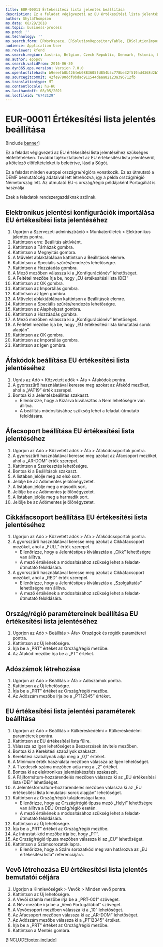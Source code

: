 ```yaml
---
title: EUR-00011 Értékesítési lista jelentés beállítása
description: Ez a feladat végigvezeti az EU értékesítési lista jelentéséhez szükséges előfeltételeken.
author: ShylaThompson
ms.date: 08/29/2018
ms.topic: business-process
ms.prod: ''
ms.technology: ''
ms.search.form: ERWorkspace, ERSolutionRepositoryTable, ERSolutionImport, SysQueryForm, SysQueryFieldLookUp,  TaxTable, TaxGroup, TaxItemGroup, TaxCountryRegionParameters, TaxVATNumTable, IntrastatParameters, CustTable, DirPartyQuickCreateForm
audience: Application User
ms.reviewer: kfend
ms.search.region: Austria, Belgium, Czech Republic, Denmark, Estonia, Finland, France, Germany, Hungary, Ireland, Italy, Latvia, Lithuania, Netherlands, Poland, Spain, Sweden, United Kingdom
ms.author: epopov
ms.search.validFrom: 2016-06-30
ms.dyn365.ops.version: Version 7.0.0
ms.openlocfilehash: b9eeefb0b4264eb0883605fd854b5c778be32f519ad4368d2b7f8513f137f48d
ms.sourcegitcommit: 42fe9790ddf0bdad911544deaa82123a396712fb
ms.translationtype: MT
ms.contentlocale: hu-HU
ms.lasthandoff: 08/05/2021
ms.locfileid: "6742129"
---
```

# <a name="eur-00011-set-up-eu-sales-list-reporting"></a>EUR-00011 Értékesítési lista jelentés beállítása

[!include [banner](../../includes/banner.md)]

Ez a feladat végigvezeti az EU értékesítési lista jelentéséhez szükséges előfeltételeken. További tájékoztatásért az EU értékesítési lista jelentéséről, a kötelező előfeltételeket is beleértve, lásd a Súgót.

Ez a feladat minden európai országra/régióra vonatkozik. Ez az útmutató a DEMF bemutatócég adataival lett létrehozva, így a példa ország/régió Németország lett. Az útmutató EU-s ország/régió példájaként Portugáliát is használja.

Ezek a feladatok rendszergazdáknak szólnak.


## <a name="import-electronic-reporting-configurations-for-eu-sales-list-reporting"></a>Elektronikus jelentési konfigurációk importálása EU értékesítési lista jelentéséhez
1. Ugorjon a Szervezeti adminisztráció > Munkaterületek > Elektronikus jelentés pontra.
2. Kattintson erre: Beállítás aktívként.
3. Kattintson a Tárházak gombra.
4. Kattintson a Megnyitás gombra.
5. A Művelet ablaktáblában kattintson a Beállítások elemre.
6. Kattintson a Speciális szűrés/rendezés lehetőségre.
7. Kattintson a Hozzáadás gombra.
8. A Mező mezőben válassza ki a „Konfigurációnév” lehetőséget.
9. A Feltétel mezőbe írja be, hogy „EU értékesítési lista (DE)”
10. Kattintson az OK gombra.
11. Kattintson az Importálás gombra.
12. Kattintson az Igen gombra.
13. A Művelet ablaktáblában kattintson a Beállítások elemre.
14. Kattintson a Speciális szűrés/rendezés lehetőségre.
15. Kattintson az Alaphelyzet gombra.
16. Kattintson a Hozzáadás gombra.
17. A Mező mezőben válassza ki a „Konfigurációnév” lehetőséget.
18. A Feltétel mezőbe írja be, hogy „EU értékesítési lista kimutatási sorok alapján”.
19. Kattintson az OK gombra.
20. Kattintson az Importálás gombra.
21. Kattintson az Igen gombra.

## <a name="set-up-sales-tax-codes-for-eu-sales-list-reporting"></a>Áfakódok beállítása EU értékesítési lista jelentéséhez
1. Ugrás az Adó > Közvetett adók > Áfa > Áfakódok pontra.
2. A gyorsszűrő használatával keresse meg azokat az Áfakód mezőket, ahol a „VAT19” érték szerepel.
3. Bontsa ki a Jelentésbeállítás szakaszt.
    * Ellenőrizze, hogy a Kizárva kiválasztás a Nem lehetőségre van állítva.  
    * A beállítás módosításához szükség lehet a feladat-útmutató feloldására.  

## <a name="set-up-sales-tax-groups-for-eu-sales-list-reporting"></a>Áfacsoport beállítása EU értékesítési lista jelentéséhez
1. Ugorjon az Adó > Közvetett adók > Áfa > Áfakódcsoportok pontra.
2. A gyorsszűrő használatával keresse meg azokat az Áfacsoport mezőket, ahol a „AR-DOM” érték szerepel.
3. Kattintson a Szerkesztés lehetőségre.
4. Bontsa ki a Beállítások szakaszt.
5. A listában jelölje meg az első sort.
6. Jelölje be az Adómentes jelölőnégyzetet.
7. A listában jelölje meg a második sort.
8. Jelölje be az Adómentes jelölőnégyzetet.
9. A listában jelölje meg a harmadik sort.
10. Jelölje be az Adómentes jelölőnégyzetet.

## <a name="set-up-item-sales-tax-groups-for-eu-sales-list-reporting"></a>Cikkáfacsoport beállítása EU értékesítési lista jelentéséhez
1. Ugorjon az Adó > Közvetett adók > Áfa > Áfakódcsoportok pontra.
2. A gyorsszűrő használatával keresse meg azokat a Cikkáfacsoport mezőket, ahol a „FULL” érték szerepel.
    * Ellenőrizze, hogy a Jelentéstípus kiválasztás a „Cikk” lehetőségre van állítva.  
    * A mező értékének a módosításához szükség lehet a feladat-útmutató feloldására.  
3. A gyorsszűrő használatával keresse meg azokat a Cikkáfacsoport mezőket, ahol a „RED” érték szerepel.
    * Ellenőrizze, hogy a Jelentéstípus kiválasztás a „Szolgáltatás” lehetőségre van állítva.  
    * A mező értékének a módosításához szükség lehet a feladat-útmutató feloldására.  

## <a name="set-up-countryregion-parameters-for-eu-sales-list-reporting"></a>Ország/régió paramétereinek beállítása EU értékesítési lista jelentéséhez
1. Ugorjon az Adó > Beállítás > Áfa> Országok és régiók paraméterei pontra.
2. Kattintson az Új lehetőségre.
3. Írja be a „PRT” értéket az Ország/régió mezőbe.
4. Az Áfakód mezőbe írja be a „PT” értéket.

## <a name="create-tax-exempt-numbers"></a>Adószámok létrehozása
1. Ugorjon az Adó > Beállítás > Áfa > Adószámok pontra.
2. Kattintson az Új lehetőségre.
3. Írja be a „PRT” értéket az Ország/régió mezőbe.
4. Az Adószám mezőbe írja be a „PT12345” értéket.

## <a name="set-up-eu-sales-list-reporting-parameters"></a>EU értékesítési lista jelentési paraméterek beállítása
1. Ugorjon az Adó > Beállítás > Külkereskedelmi > Külkereskedelmi paraméterek pontra.
2. Kattintson az EU értékesítési lista fülre.
3. Válassza az Igen lehetőséget a Beszerzések átvitele mezőben.
4. Bontsa ki a Kerekítési szabályok szakaszt.
5. Kerekítési szabálynak adja meg a „0,1” értéket.
6. A Minimum érték használata mezőben válassza az Igen lehetőséget.
7. A Tizedesek száma mezőben adja meg a „2” értéket.
8. Bontsa ki az elektronikus jelentéskészítés szakaszát.
9. A Fájlformátum-hozzárendelés mezőben válassza ki az „EU értékesítési lista (DE)” lehetőséget.
10. A Jelentésformátum-hozzárendelés mezőben válassza ki az „EU értékesítési lista kimutatási sorok alapján” lehetőséget.
11. Kattintson az Ország/régió tulajdonságai lapra.
    * Ellenőrizze, hogy az Ország/régió típusa mező „Helyi” lehetőségre van állítva a DEU Ország/régió esetén.  
    * A mező értékének a módosításához szükség lehet a feladat-útmutató feloldására.  
12. Kattintson az Új lehetőségre.
13. Írja be a „PRT” értéket az Ország/régió mezőbe.
14. Az Intrastat-kód mezőbe írja be, hogy „PT”.
15. Az Ország/régió típusa mezőben válassza ki az „EU” lehetőséget.
16. Kattintson a Számsorozatok lapra.
    * Ellenőrizze, hogy a Szám sorozatkód meg van határozva az „EU értékesítési lista” referenciájára.  

## <a name="create-a-customer-for-eu-sales-list-reporting-demo-purposes"></a>Vevő létrehozása EU értékesítési lista jelentés bemutatói céljára
1. Ugorjon a Kinnlevőségek > Vevők > Minden vevő pontra.
2. Kattintson az Új lehetőségre.
3. A Vevői számla mezőbe írja be a „PRT-001” szöveget.
4. A Név mezőbe írja be a „Vevő Portugáliából” szöveget.
5. A Vevőcsoport mezőben válassza ki a „10” lehetőséget.
6. Az Áfacsoport mezőben válassza ki az „AR-DOM” lehetőséget.
7. Az Adószám mezőbe válassza ki a „PT12345” értéket.
8. Írja be a „PRT” értéket az Ország/régió mezőbe.
9. Kattintson a Mentés gombra.



[!INCLUDE[footer-include](../../../includes/footer-banner.md)]